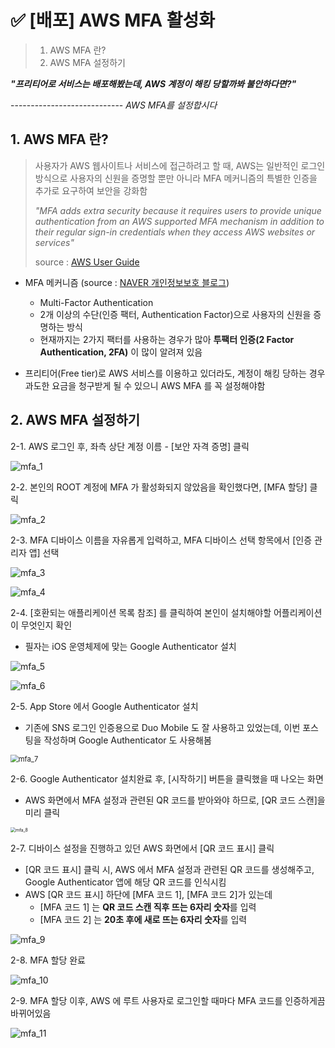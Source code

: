 # ✅ [배포] AWS MFA 활성화

> 1. AWS MFA 란?
> 2. AWS MFA 설정하기





***"프리티어로 서비스는 배포해봤는데, AWS 계정이 해킹 당할까봐 불안하다면?"***

---------------------------- *AWS MFA를 설정합시다*





## 1. AWS MFA 란?

> 사용자가 AWS 웹사이트나 서비스에 접근하려고 할 때, AWS는 일반적인 로그인 방식으로 사용자의 신원을 증명할 뿐만 아니라 MFA 메커니즘의 특별한 인증을 추가로 요구하여 보안을 강화함
>
> *"MFA adds extra security because it requires users to provide unique authentication from an AWS supported MFA mechanism in addition to their regular sign-in credentials when they access AWS websites or services"*
>
> source : [AWS User Guide](https://docs.aws.amazon.com/IAM/latest/UserGuide/id_credentials_mfa.html)



- MFA 메커니즘 (source : [NAVER 개인정보보호 블로그](https://m.blog.naver.com/n_privacy/221131898198))
  - Multi-Factor Authentication
  - 2개 이상의 수단(인증 팩터, Authentication Factor)으로 사용자의 신원을 증명하는 방식
  - 현재까지는 2가지 팩터를 사용하는 경우가 많아 **투팩터 인증(2 Factor Authentication, 2FA)** 이 많이 알려져 있음



- 프리티어(Free tier)로 AWS 서비스를 이용하고 있더라도, 계정이 해킹 당하는 경우 과도한 요금을 청구받게 될 수 있으니 AWS MFA 를 꼭 설정해야함



## 2. AWS MFA 설정하기



2-1. AWS 로그인 후, 좌측 상단 계정 이름 - [보안 자격 증명] 클릭

![mfa_1](베스트일레븐_1222.assets/mfa_1.png)



2-2. 본인의 ROOT 계정에 MFA 가 활성화되지 않았음을 확인했다면, [MFA 할당] 클릭

![mfa_2](베스트일레븐_1222.assets/mfa_2.png)



2-3. MFA 디바이스 이름을 자유롭게 입력하고, MFA 디바이스 선택 항목에서 [인증 관리자 앱] 선택

![mfa_3](베스트일레븐_1222.assets/mfa_3.png)

![mfa_4](베스트일레븐_1222.assets/mfa_4.png)



2-4. [호환되는 애플리케이션 목록 참조] 를 클릭하여 본인이 설치해야할 어플리케이션이 무엇인지 확인

- 필자는 iOS 운영체제에 맞는 Google Authenticator 설치

![mfa_5](베스트일레븐_1222.assets/mfa_5.png)

![mfa_6](베스트일레븐_1222.assets/mfa_6.png)



2-5. App Store 에서 Google Authenticator 설치 

- 기존에 SNS 로그인 인증용으로 Duo Mobile 도 잘 사용하고 있었는데, 이번 포스팅을 작성하며 Google Authenticator 도 사용해봄

<img src="베스트일레븐_1222.assets/mfa_7.jpg" alt="mfa_7" style="zoom: 80%;" />



2-6. Google Authenticator 설치완료 후, [시작하기] 버튼을 클릭했을 때 나오는 화면

- AWS 화면에서 MFA 설정과 관련된 QR 코드를 받아와야 하므로, [QR 코드 스캔]을 미리 클릭

<img src="베스트일레븐_1222.assets/mfa_8.png" alt="mfa_8" style="zoom:50%;" />



2-7. 디바이스 설정을 진행하고 있던 AWS 화면에서 [QR 코드 표시] 클릭

- [QR 코드 표시] 클릭 시, AWS 에서 MFA 설정과 관련된 QR 코드를 생성해주고, Google Authenticator 앱에 해당 QR 코드를 인식시킴
- AWS [QR 코드 표시] 하단에 [MFA 코드 1], [MFA 코드 2]가 있는데
  - [MFA 코드 1] 는 **QR 코드 스캔 직후 뜨는 6자리 숫자**를 입력
  - [MFA 코드 2] 는 **20초 후에 새로 뜨는 6자리 숫자**를 입력

![mfa_9](베스트일레븐_1222.assets/mfa_9.png)



2-8. MFA 할당 완료

![mfa_10](베스트일레븐_1222.assets/mfa_10.png)



2-9. MFA 할당 이후, AWS 에 루트 사용자로 로그인할 때마다 MFA 코드를 인증하게끔 바뀌어있음

![mfa_11](베스트일레븐_1222.assets/mfa_11.png)